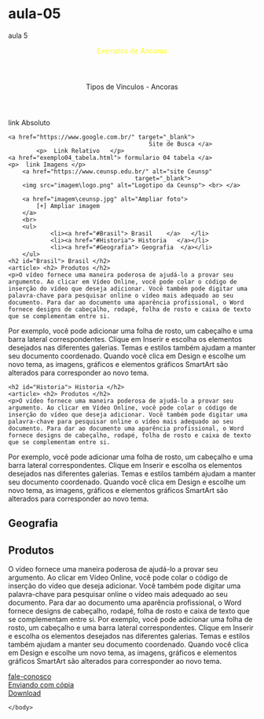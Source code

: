 # aula-05
aula 5
  <!DOCTYPE html>
<html lang="pt-br">   
	<head> 
		<meta charset="utf-8"> <!-- comentario 	meta converte paginas para portugues!-->
		<meta name="author" content="autor da pagina">
		<meta name="keywords" content=" HTML5, CSS3, CAnvas, semânticas">
		<meta name="description" content="Nossa empresa	esta situada no melhor..." /> 		
		<title> HTML 5 Fundamentos - </title> <!-- Titulo-->
			</head>
		<body>
	<header style="color:yellow;" > Exemplos de Ancoras </header>
		<header> Tipos de Vinculos - Ancoras </header>
			<p>  link Absoluto   </p>
			
	<a href="https://www.google.com.br/" target="_blank"> 
											Site de Busca </a>
			<p>  Link Relativo   </p>
	<a href="exemplo04_tabela.html"> formulario 04 tabela </a>
	<p>  link Imagens </p>
		<a href="https://www.ceunsp.edu.br/" alt="site Ceunsp"
										target="_blank">
		<img src="imagem\logo.png" alt="Logotipo da Ceunsp"> <br> </a>
		
		<a href="imagem\ceunsp.jpg" alt="Ampliar foto">
			[+] Ampliar imagem
		</a>	
		<br>
		<ul>
				<li><a href="#Brasil"> Brasil	 </a>	</li>
				<li><a href="#Historia"> Historia	</a></li>
				<li><a href="#Geografia"> Geografia  </a></li>
		</ul>
	<h2 id="Brasil"> Brasil </h2>
	<article> <h2> Produtos </h2>
	<p>O vídeo fornece uma maneira poderosa de ajudá-lo a provar seu
	argumento. Ao clicar em Vídeo Online, você pode colar o código de
	inserção do vídeo que deseja adicionar. Você também pode digitar uma
	palavra-chave para pesquisar online o vídeo mais adequado ao seu 
	documento. Para dar ao documento uma aparência profissional, o Word
	fornece designs de cabeçalho, rodapé, folha de rosto e caixa de texto que se complementam entre si.
Por exemplo, você pode adicionar uma folha de rosto, um cabeçalho e uma barra lateral correspondentes. Clique em Inserir e escolha os elementos desejados nas diferentes galerias. Temas e estilos também ajudam a manter seu documento coordenado. Quando você clica em Design e escolhe um novo tema, as imagens, gráficos e elementos gráficos SmartArt são alterados para corresponder ao novo tema.
</p></article>
	
	<h2 id="Historia"> Historia </h2>
	<article> <h2> Produtos </h2>
	<p>O vídeo fornece uma maneira poderosa de ajudá-lo a provar seu
	argumento. Ao clicar em Vídeo Online, você pode colar o código de
	inserção do vídeo que deseja adicionar. Você também pode digitar uma
	palavra-chave para pesquisar online o vídeo mais adequado ao seu 
	documento. Para dar ao documento uma aparência profissional, o Word
	fornece designs de cabeçalho, rodapé, folha de rosto e caixa de texto que se complementam entre si.
Por exemplo, você pode adicionar uma folha de rosto, um cabeçalho e uma barra lateral correspondentes. Clique em Inserir e escolha os elementos desejados nas diferentes galerias. Temas e estilos também ajudam a manter seu documento coordenado. Quando você clica em Design e escolhe um novo tema, as imagens, gráficos e elementos gráficos SmartArt são alterados para corresponder ao novo tema.
</p></article>

<h2 id="Geografia"> Geografia </h2>
	<article> <h2> Produtos </h2>
	<p>O vídeo fornece uma maneira poderosa de ajudá-lo a provar seu
	argumento. Ao clicar em Vídeo Online, você pode colar o código de
	inserção do vídeo que deseja adicionar. Você também pode digitar uma
	palavra-chave para pesquisar online o vídeo mais adequado ao seu 
	documento. Para dar ao documento uma aparência profissional, o Word
	fornece designs de cabeçalho, rodapé, folha de rosto e caixa de texto que se complementam entre si.
Por exemplo, você pode adicionar uma folha de rosto, um cabeçalho e uma barra lateral correspondentes. Clique em Inserir e escolha os elementos desejados nas diferentes galerias. Temas e estilos também ajudam a manter seu documento coordenado. Quando você clica em Design e escolhe um novo tema, as imagens, gráficos e elementos gráficos SmartArt são alterados para corresponder ao novo tema.
</p></article>
	<a href="mailto:sidinei.andrade@etec.sp.gov.br?subject=HTML 5 fundamentos" alt="fale conosco">
				fale-conosco
				</a> <br>
<a href="mailto:sidinei.andrade@etec.sp.gov.br?cc=seuemail.com.br" alt="com copia">
				Enviando com cópia
				</a> <br>	
		<a href="arquivo.rar"> Download </a>
	
	</body>
</html>
